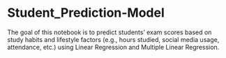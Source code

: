 # Student_Prediction-Model
The goal of this notebook is to predict students’ exam scores based on study habits and lifestyle factors (e.g., hours studied, social media usage, attendance, etc.) using Linear Regression and Multiple Linear Regression.
